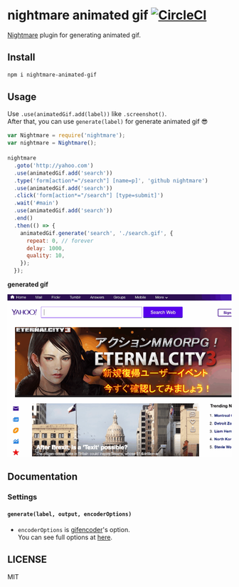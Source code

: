 # nightmare animated gif [![CircleCI](https://circleci.com/gh/cakecatz/nightmare-animated-gif/tree/master.svg?style=svg)](https://circleci.com/gh/cakecatz/nightmare-animated-gif/tree/master)

[Nightmare](https://github.com/segmentio/nightmare) plugin for generating animated gif.

## Install

```bash
npm i nightmare-animated-gif
```

## Usage

Use `.use(animatedGif.add(label))` like `.screenshot()`.  
After that, you can use `generate(label)` for generate animated gif 😎

```javascript
var Nightmare = require('nightmare');
var nightmare = Nightmare();

nightmare
  .goto('http://yahoo.com')
  .use(animatedGif.add('search'))
  .type('form[action*="/search"] [name=p]', 'github nightmare')
  .use(animatedGif.add('search'))
  .click('form[action*="/search"] [type=submit]')
  .wait('#main')
  .use(animatedGif.add('search'))
  .end()
  .then(() => {
    animatedGif.generate('search', './search.gif', {
      repeat: 0, // forever
      delay: 1000,
      quality: 10,
    });  
  });
```

**generated gif**

![animated_gif](./search.gif)

## Documentation

### Settings

#### `generate(label, output, encoderOptions)`

- `encoderOptions` is [gifencoder](https://github.com/eugeneware/gifencoder)'s option.  
  You can see full options at [here](https://github.com/eugeneware/gifencoder/blob/master/lib/GIFEncoder.js#L37).

## LICENSE
MIT
